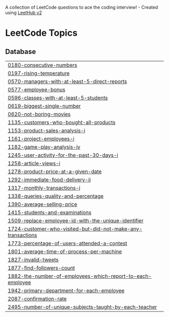 A collection of LeetCode questions to ace the coding interview! - Created using [LeetHub v2](https://github.com/arunbhardwaj/LeetHub-2.0)
<!---LeetCode Topics Start-->
# LeetCode Topics
## Database
|  |
| ------- |
| [0180-consecutive-numbers](https://github.com/uaayush01/SQL-TOP-50/tree/master/0180-consecutive-numbers) |
| [0197-rising-temperature](https://github.com/uaayush01/SQL-TOP-50/tree/master/0197-rising-temperature) |
| [0570-managers-with-at-least-5-direct-reports](https://github.com/uaayush01/SQL-TOP-50/tree/master/0570-managers-with-at-least-5-direct-reports) |
| [0577-employee-bonus](https://github.com/uaayush01/SQL-TOP-50/tree/master/0577-employee-bonus) |
| [0596-classes-with-at-least-5-students](https://github.com/uaayush01/SQL-TOP-50/tree/master/0596-classes-with-at-least-5-students) |
| [0619-biggest-single-number](https://github.com/uaayush01/SQL-TOP-50/tree/master/0619-biggest-single-number) |
| [0620-not-boring-movies](https://github.com/uaayush01/SQL-TOP-50/tree/master/0620-not-boring-movies) |
| [1135-customers-who-bought-all-products](https://github.com/uaayush01/SQL-TOP-50/tree/master/1135-customers-who-bought-all-products) |
| [1153-product-sales-analysis-i](https://github.com/uaayush01/SQL-TOP-50/tree/master/1153-product-sales-analysis-i) |
| [1161-project-employees-i](https://github.com/uaayush01/SQL-TOP-50/tree/master/1161-project-employees-i) |
| [1182-game-play-analysis-iv](https://github.com/uaayush01/SQL-TOP-50/tree/master/1182-game-play-analysis-iv) |
| [1245-user-activity-for-the-past-30-days-i](https://github.com/uaayush01/SQL-TOP-50/tree/master/1245-user-activity-for-the-past-30-days-i) |
| [1258-article-views-i](https://github.com/uaayush01/SQL-TOP-50/tree/master/1258-article-views-i) |
| [1278-product-price-at-a-given-date](https://github.com/uaayush01/SQL-TOP-50/tree/master/1278-product-price-at-a-given-date) |
| [1292-immediate-food-delivery-ii](https://github.com/uaayush01/SQL-TOP-50/tree/master/1292-immediate-food-delivery-ii) |
| [1317-monthly-transactions-i](https://github.com/uaayush01/SQL-TOP-50/tree/master/1317-monthly-transactions-i) |
| [1338-queries-quality-and-percentage](https://github.com/uaayush01/SQL-TOP-50/tree/master/1338-queries-quality-and-percentage) |
| [1390-average-selling-price](https://github.com/uaayush01/SQL-TOP-50/tree/master/1390-average-selling-price) |
| [1415-students-and-examinations](https://github.com/uaayush01/SQL-TOP-50/tree/master/1415-students-and-examinations) |
| [1509-replace-employee-id-with-the-unique-identifier](https://github.com/uaayush01/SQL-TOP-50/tree/master/1509-replace-employee-id-with-the-unique-identifier) |
| [1724-customer-who-visited-but-did-not-make-any-transactions](https://github.com/uaayush01/SQL-TOP-50/tree/master/1724-customer-who-visited-but-did-not-make-any-transactions) |
| [1773-percentage-of-users-attended-a-contest](https://github.com/uaayush01/SQL-TOP-50/tree/master/1773-percentage-of-users-attended-a-contest) |
| [1801-average-time-of-process-per-machine](https://github.com/uaayush01/SQL-TOP-50/tree/master/1801-average-time-of-process-per-machine) |
| [1827-invalid-tweets](https://github.com/uaayush01/SQL-TOP-50/tree/master/1827-invalid-tweets) |
| [1877-find-followers-count](https://github.com/uaayush01/SQL-TOP-50/tree/master/1877-find-followers-count) |
| [1882-the-number-of-employees-which-report-to-each-employee](https://github.com/uaayush01/SQL-TOP-50/tree/master/1882-the-number-of-employees-which-report-to-each-employee) |
| [1942-primary-department-for-each-employee](https://github.com/uaayush01/SQL-TOP-50/tree/master/1942-primary-department-for-each-employee) |
| [2087-confirmation-rate](https://github.com/uaayush01/SQL-TOP-50/tree/master/2087-confirmation-rate) |
| [2495-number-of-unique-subjects-taught-by-each-teacher](https://github.com/uaayush01/SQL-TOP-50/tree/master/2495-number-of-unique-subjects-taught-by-each-teacher) |
<!---LeetCode Topics End-->